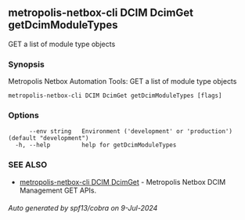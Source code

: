 ## metropolis-netbox-cli DCIM DcimGet getDcimModuleTypes

GET a list of module type objects

### Synopsis


Metropolis Netbox Automation Tools:
  GET a list of module type objects

```
metropolis-netbox-cli DCIM DcimGet getDcimModuleTypes [flags]
```

### Options

```
      --env string   Environment ('development' or 'production') (default "development")
  -h, --help         help for getDcimModuleTypes
```

### SEE ALSO

* [metropolis-netbox-cli DCIM DcimGet]()	 - Metropolis Netbox DCIM Management GET APIs.

###### Auto generated by spf13/cobra on 9-Jul-2024
